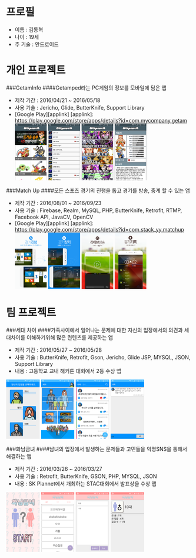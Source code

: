 프로필
============
- 이름 : 김동혁
- 나이 : 19세
- 주 기술 : 안드로이드

개인 프로젝트
============
###GetamInfo
####Getamped라는 PC게임의 정보를 모바일에 담은 앱
- 제작 기간 : 2016/04/21 ~ 2016/05/18
- 사용 기술 : Jericho, Glide, ButterKnife, Support Library
- [Google Play][applink]
[applink]: https://play.google.com/store/apps/details?id=com.mycompany.getam
<img width="18%" src="images/getaminfo1.png"/> <img width="18%" src="images/getaminfo2.png"/> <img width="18%" src="images/getaminfo3.png"/> <img width="18%" src="images/getaminfo4.png"/>

###Match Up
####모든 스포츠 경기의 진행을 돕고 경기를 방송, 중계 할 수 있는 앱
- 제작 기간 : 2016/08/01 ~ 2016/09/23
- 사용 기술 : Firebase, Realm, MySQL, PHP, ButterKnife, Retrofit, RTMP, Facebook API, JavaCV, OpenCV
- [Google Play][applink]
[applink]: https://play.google.com/store/apps/details?id=com.stack_yy.matchup
<img width="18%" src="images/matchup1.png"/> <img width="18%" src="images/matchup2.png"/> <img width="18%" src="images/matchup3.png"/> <img width="18%" src="images/matchup4.png"/>

팀 프로젝트
===========
###세대 차이
####가족사이에서 일어나는 문제에 대한 자신의 입장에서의 의견과 세대차이를 이해하기위해 많은 컨텐츠를 제공하는 앱
- 제작 기간 : 2016/05/27 ~ 2016/05/28
- 사용 기술 : ButterKnife, Retrofit, Gson, Jericho, Glide JSP, MYSQL, JSON, Support Library
- 내용 : 고등학교 교내 해커톤 대회에서 2등 수상 앱

<img width="18%" src="images/family1.png"/> <img width="18%" src="images/family2.png"/> <img width="18%" src="images/family3.png"/> <img width="18%" src="images/family4.png"/>

###화남금녀
####남녀의 입장에서 발생하는 문제들과 고민들을 익명SNS을 통해서 해결하는 앱
- 제작 기간 : 2016/03/26 ~ 2016/03/27
- 사용 기술 : Retrofit, ButterKnife, GSON, PHP, MYSQL, JSON
- 내용 : SK Plannet에서 개최하는 STAC대회에서 발표상을 수상 앱

<img width="18%" src="images/mbgg1.png"/> <img width="18%" src="images/mbgg2.png"/> <img width="18%" src="images/mbgg3.png"/> <img width="18%" src="images/mbgg4.png"/>